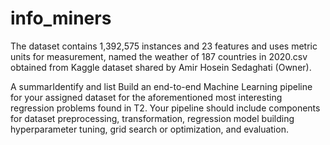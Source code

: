 # info_miners
The dataset contains 1,392,575 instances and 23 features and uses metric units for measurement, named the weather of 187 countries in 2020.csv obtained from Kaggle dataset shared by Amir Hosein Sedaghati (Owner).

A summarIdentify and list Build an end-to-end Machine Learning pipeline for your assigned dataset for the aforementioned most interesting regression problems found in T2. Your pipeline should include components for dataset preprocessing, transformation, regression model building hyperparameter tuning, grid search or optimization, and evaluation. 
